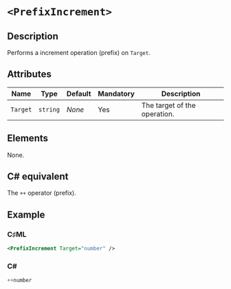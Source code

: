 # `<PrefixIncrement>`

## Description

Performs a increment operation (prefix) on `Target`.

## Attributes

| Name | Type | Default | Mandatory | Description |
|---|---|---|---|---|
| `Target` | `string` | *None* | Yes | The target of the operation. |

## Elements

None.

## C# equivalent

The `++` operator (prefix).

## Example

### C♯ML

```xml
<PrefixIncrement Target="number" />
```

### C#

```csharp
++number
```
